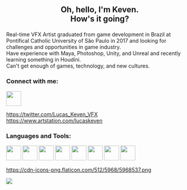 <h2 align="center">
  <p>Oh, hello, I'm Keven.<br>How's it going?</p>
</h1>

<p>
  Real-time VFX Artist graduated from game development in Brazil at Pontifical Catholic University of São Paulo in 2017 and looking for challenges and opportunities in game industry. 
  <br>
  Have experience with Maya, Photoshop, Unity, and Unreal and recently learning something in Houdini. 
  <br>
  Can't get enough of games, technology, and new cultures.
</p>

### Connect with me:


<a href="https://twitter.com/Lucas_Keven_VFX" target="_blank"> <img src="https://img.icons8.com/material-sharp/256/twitter.png" width="40" height="40"> </a>

https://twitter.com/Lucas_Keven_VFX
https://www.artstation.com/lucaskeven



### Languages and Tools:
<img src="https://cdn-icons-png.flaticon.com/512/5969/5969346.png" width="40" height="40"> <img src="https://i.imgur.com/lvoRPoC.png" width="40" height="40"> <img src="https://cdn-icons-png.flaticon.com/512/5968/5968520.png" width="40" height="40"> <img src="https://cdn-icons-png.flaticon.com/512/5968/5968472.png" width="40" height="40"> <img src="https://cdn-icons-png.flaticon.com/512/5968/5968525.png" width="40" height="40"> <img src="https://cdn-icons-png.flaticon.com/512/5968/5968428.png" width="40" height="40"> <img src="https://cdn-icons-png.flaticon.com/512/5968/5968543.png" width="40" height="40"> <img src="https://cdn-icons-png.flaticon.com/512/5968/5968537.png" width="40" height="40"> 

https://cdn-icons-png.flaticon.com/512/5968/5968537.png


<img src="https://cdn-icons-png.flaticon.com/512/5968/5968537.png" />

